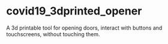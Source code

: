 # covid19_3dprinted_opener
A 3d printable tool for opening doors, interact with buttons and touchscreens, without touching them.
